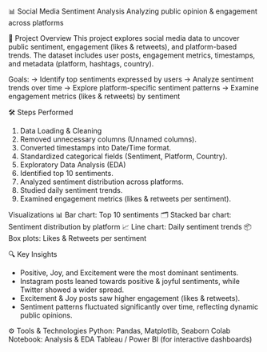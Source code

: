 📊 Social Media Sentiment Analysis 
Analyzing public opinion & engagement across platforms

📌 Project Overview
This project explores social media data to uncover public sentiment, engagement (likes & retweets), and platform-based trends.
The dataset includes user posts, engagement metrics, timestamps, and metadata (platform, hashtags, country).

Goals:
-> Identify top sentiments expressed by users
-> Analyze sentiment trends over time
-> Explore platform-specific sentiment patterns
-> Examine engagement metrics (likes & retweets) by sentiment

🛠 Steps Performed
1. Data Loading & Cleaning
2. Removed unnecessary columns (Unnamed columns).
3. Converted timestamps into Date/Time format.
4. Standardized categorical fields (Sentiment, Platform, Country).
5. Exploratory Data Analysis (EDA)
6. Identified top 10 sentiments.
7. Analyzed sentiment distribution across platforms.
8. Studied daily sentiment trends.
9. Examined engagement metrics (likes & retweets per sentiment).

Visualizations
📊 Bar chart: Top 10 sentiments
🗂 Stacked bar chart: Sentiment distribution by platform
📈 Line chart: Daily sentiment trends
📦 Box plots: Likes & Retweets per sentiment

🔍 Key Insights
- Positive, Joy, and Excitement were the most dominant sentiments.
- Instagram posts leaned towards positive & joyful sentiments, while Twitter showed a wider spread.
- Excitement & Joy posts saw higher engagement (likes & retweets).
- Sentiment patterns fluctuated significantly over time, reflecting dynamic public opinions.

⚙️ Tools & Technologies
Python: Pandas, Matplotlib, Seaborn
Colab Notebook: Analysis & EDA
Tableau / Power BI (for interactive dashboards)

